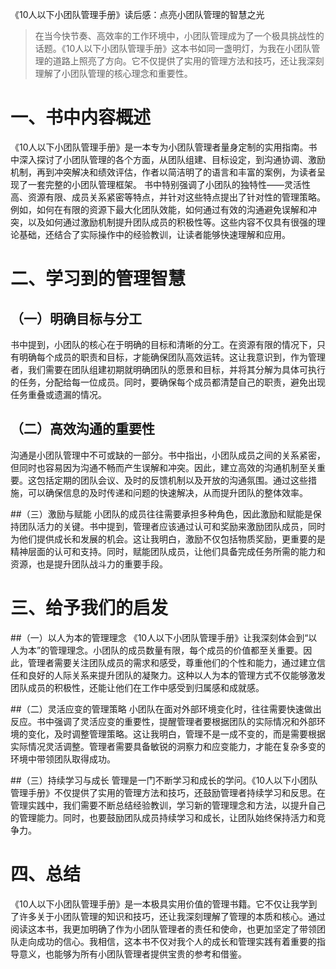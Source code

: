 《10人以下小团队管理手册》读后感：点亮小团队管理的智慧之光
> 在当今快节奏、高效率的工作环境中，小团队管理成为了一个极具挑战性的话题。《10人以下小团队管理手册》这本书如同一盏明灯，为我在小团队管理的道路上照亮了方向。它不仅提供了实用的管理方法和技巧，还让我深刻理解了小团队管理的核心理念和重要性。

# 一、书中内容概述
《10人以下小团队管理手册》是一本专为小团队管理者量身定制的实用指南。书中深入探讨了小团队管理的各个方面，从团队组建、目标设定，到沟通协调、激励机制，再到冲突解决和绩效评估，作者以简洁明了的语言和丰富的案例，为读者呈现了一套完整的小团队管理框架。
书中特别强调了小团队的独特性——灵活性高、资源有限、成员关系紧密等特点，并针对这些特点提出了针对性的管理策略。例如，如何在有限的资源下最大化团队效能，如何通过有效的沟通避免误解和冲突，以及如何通过激励机制提升团队成员的积极性等。这些内容不仅具有很强的理论基础，还结合了实际操作中的经验教训，让读者能够快速理解和应用。

# 二、学习到的管理智慧
## （一）明确目标与分工
书中提到，小团队的核心在于明确的目标和清晰的分工。在资源有限的情况下，只有明确每个成员的职责和目标，才能确保团队高效运转。这让我意识到，作为管理者，我们需要在团队组建初期就明确团队的愿景和目标，并将其分解为具体可执行的任务，分配给每一位成员。同时，要确保每个成员都清楚自己的职责，避免出现任务重叠或遗漏的情况。

## （二）高效沟通的重要性
沟通是小团队管理中不可或缺的一部分。书中指出，小团队成员之间的关系紧密，但同时也容易因为沟通不畅而产生误解和冲突。因此，建立高效的沟通机制至关重要。这包括定期的团队会议、及时的反馈机制以及开放的沟通氛围。通过这些措施，可以确保信息的及时传递和问题的快速解决，从而提升团队的整体效率。

##（三）激励与赋能
小团队的成员往往需要承担多种角色，因此激励和赋能是保持团队活力的关键。书中提到，管理者应该通过认可和奖励来激励团队成员，同时为他们提供成长和发展的机会。这让我明白，激励不仅包括物质奖励，更重要的是精神层面的认可和支持。同时，赋能团队成员，让他们具备完成任务所需的能力和资源，也是提升团队战斗力的重要手段。

# 三、给予我们的启发
##（一）以人为本的管理理念
《10人以下小团队管理手册》让我深刻体会到“以人为本”的管理理念。小团队的成员数量有限，每个成员的价值都至关重要。因此，管理者需要关注团队成员的需求和感受，尊重他们的个性和能力，通过建立信任和良好的人际关系来提升团队的凝聚力。这种以人为本的管理方式不仅能够激发团队成员的积极性，还能让他们在工作中感受到归属感和成就感。

##（二）灵活应变的管理策略
小团队在面对外部环境变化时，往往需要快速做出反应。书中强调了灵活应变的重要性，提醒管理者要根据团队的实际情况和外部环境的变化，及时调整管理策略。这让我明白，管理不是一成不变的，而是需要根据实际情况灵活调整。管理者需要具备敏锐的洞察力和应变能力，才能在复杂多变的环境中带领团队取得成功。

##（三）持续学习与成长
管理是一门不断学习和成长的学问。《10人以下小团队管理手册》不仅提供了实用的管理方法和技巧，还鼓励管理者持续学习和反思。在管理实践中，我们需要不断总结经验教训，学习新的管理理念和方法，以提升自己的管理能力。同时，也要鼓励团队成员持续学习和成长，让团队始终保持活力和竞争力。
# 四、总结
《10人以下小团队管理手册》是一本极具实用价值的管理书籍。它不仅让我学到了许多关于小团队管理的知识和技巧，还让我深刻理解了管理的本质和核心。通过阅读这本书，我更加明确了作为小团队管理者的责任和使命，也更加坚定了带领团队走向成功的信心。我相信，这本书不仅对我个人的成长和管理实践有着重要的指导意义，也能够为所有小团队管理者提供宝贵的参考和借鉴。